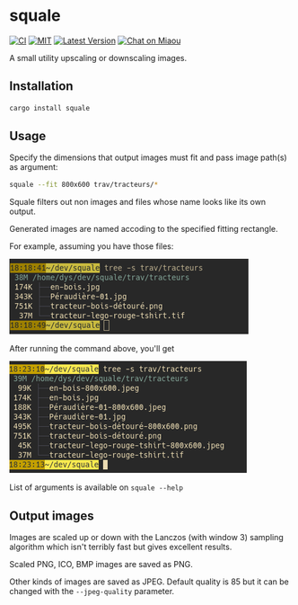 # squale

[![CI][s3]][l3] [![MIT][s2]][l2] [![Latest Version][s1]][l1] [![Chat on Miaou][s4]][l4]

[s1]: https://img.shields.io/crates/v/squale.svg
[l1]: https://crates.io/crates/squale

[s2]: https://img.shields.io/badge/license-MIT-blue.svg
[l2]: LICENSE

[s3]: https://travis-ci.org/Canop/squale.svg?branch=master
[l3]: https://travis-ci.org/Canop/squale

[s4]: https://miaou.dystroy.org/static/shields/room.svg
[l4]: https://miaou.dystroy.org/3768?Rust


A small utility upscaling or downscaling images.

## Installation

```bash
cargo install squale
```

## Usage

Specify the dimensions that output images must fit and pass image path(s) as argument:

```bash
squale --fit 800x600 trav/tracteurs/*
```

Squale filters out non images and files whose name looks like its own output.


Generated images are named accoding to the specified fitting rectangle.


For example, assuming you have those files:

![tree-before](doc/tree-before.png)

After running the command above, you'll get

![tree-after](doc/tree-after.png)


List of arguments is available on `squale --help`

## Output images

Images are scaled up or down with the Lanczos (with window 3) sampling algorithm which isn't terribly fast but gives excellent results.

Scaled PNG, ICO, BMP images are saved as PNG.

Other kinds of images are saved as JPEG. Default quality is 85 but it can be changed with the `--jpeg-quality` parameter.

